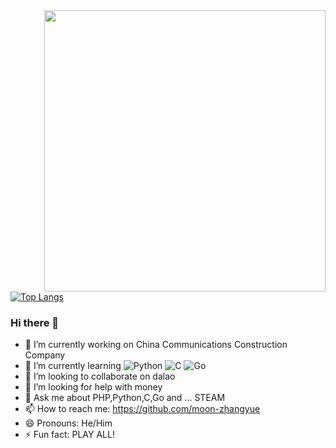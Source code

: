 <img align="right" width="450" src="https://github-readme-stats.vercel.app/api?username=moon-zhangyue&show_icons=true&hide_title=true&theme=calm" />


[![Top Langs](https://github-readme-stats.vercel.app/api/top-langs/?username=moon-zhangyue&layout=compact)](https://github.com/anuraghazra/github-readme-stats)

### Hi there 👋
- 🔭 I’m currently working on China Communications Construction Company
- 🌱 I’m currently learning ![Python](https://img.shields.io/badge/-Python-brightgreen) ![C](https://img.shields.io/badge/-C-red) ![Go](https://img.shields.io/badge/-Go-yellow)   
- 👯 I’m looking to collaborate on dalao
- 🤔 I’m looking for help with money
- 💬 Ask me about PHP,Python,C,Go and ... STEAM
- 📫 How to reach me: https://github.com/moon-zhangyue
- 😄 Pronouns: He/Him
- ⚡ Fun fact: PLAY ALL!
<!--
**moon-zhangyue/moon-zhangyue** is a ✨ _special_ ✨ repository because its `README.md` (this file) appears on your GitHub profile.

Here are some ideas to get you started:

- 🔭 I’m currently working on ...
- 🌱 I’m currently learning ...
- 👯 I’m looking to collaborate on ...
- 🤔 I’m looking for help with ...
- 💬 Ask me about ...
- 📫 How to reach me: ...
- 😄 Pronouns: ...
- ⚡ Fun fact: ...
-->
